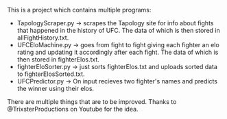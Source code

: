This is a project which contains multiple programs:
- TapologyScraper.py -> scrapes the Tapology site for info about fights that happened in the history of UFC. The data of which is then stored in allFightHistory.txt.
- UFCEloMachine.py -> goes from fight to fight giving each fighter an elo rating and updating it accordingly after each fight. The data of which is then stored in fighterElos.txt.
- fighterEloSorter.py -> just sorts fighterElos.txt and uploads sorted data to fighterElosSorted.txt.
- UFCPredictor.py -> On input recieves two fighter's names and predicts the winner using their elos.

There are multiple things that are to be improved.
Thanks to @TrixsterProductions on Youtube for the idea.
